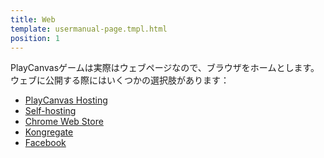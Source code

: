 ```yaml
---
title: Web
template: usermanual-page.tmpl.html
position: 1
---
```


PlayCanvasゲームは実際はウェブページなので、ブラウザをホームとします。 ウェブに公開する際にはいくつかの選択肢があります：

* [PlayCanvas Hosting][1]
* [Self-hosting][2]
* [Chrome Web Store][3]
* [Kongregate][4]
* [Facebook][5]

[1]: /user-manual/publishing/web/playcanvas-hosting
[2]: /user-manual/publishing/web/self-hosting
[3]: /user-manual/publishing/web/chrome-web-store
[4]: /user-manual/publishing/web/kongregate
[5]: /user-manual/publishing/web/facebook


